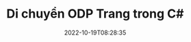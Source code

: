 ---
############################# Static ############################
layout: "auto-gen-merger"
date: 2022-10-19T08:28:35
draft: false
otherformats: ods odt one otp ott pdf pps ppsx ppt pptx rtf tex vdx vsdm vsdx vssm

############################# Head ############################
head_title: "Di chuyển ODP Trang trong C#"
head_description: "Di chuyển các trang trong tài liệu ODP trong C# đến bất kỳ vị trí nào bằng cách sử dụng API hợp nhất tài liệu."

############################# Header ############################
title: "Di chuyển ODP Trang trong C#"
description: "Di chuyển các Trang ODP với một vài dòng mã .NET."
bg_image: "https://cms.admin.containerize.com/templates/aspose/App_Themes/V3/images/bg/header1.png"
bg_overlay: false
button:
    enable: true
    icon: "fas fa-arrow-down"
    label: "Tải xuống bản dùng thử miễn phí"
    link: "https://downloads.groupdocs.com/merger/net"

############################# SubMenu ############################
submenu:
    enable: true

    left:
        img_alt: "GroupDocs.Merger for .NET"
        image: "https://cms.admin.containerize.com/templates/groupdocs/images/product-logos/90x90-noborder/groupdocs-merger-net.png"
        product: "GroupDocs.Merger"
        platform: ".NET"

    middle:
        button:

            # button loop
            - link: "https://apireference.groupdocs.com/merger/net"
              text: "Tham chiếu API"

            # button loop
            - link: "https://github.com/groupdocs-merger"
              text: "Ví dụ về mã"

            # button loop
            - link: "https://products.groupdocs.app/merger/family"
              text: "Bản trình diễn trực tiếp"

            # button loop
            - link: "https://purchase.groupdocs.com/pricing/merger/net"
              text: "Định giá"

    right:
        link_download: "https://downloads.groupdocs.com/merger"
        link_learn: "https://docs.groupdocs.com/merger/net"
        link_buy: "https://purchase.groupdocs.com"

############################# About ############################
about:
    enable: true
    title: "Giới thiệu về API GroupDocs.Merger for .NET"
    content: |
        [GroupDocs.Merger for .NET](/vi/merge/net/) cung cấp một giải pháp đơn giản để hợp nhất và tách một cách an toàn giữa nhiều định dạng tài liệu bao gồm PDF, Microsoft Office (Word, Excel, PowerPoint , OneNote), OpenDocument, HTML, hình ảnh và nhiều thứ khác trong các ứng dụng .NET. Chỉ cần thêm một vài dòng mã, hãy thực hiện một số thao tác trên tài liệu như di chuyển, xóa, xoay, hoán đổi, trích xuất hoặc thay đổi hướng của các trang trong tài liệu. API hợp nhất tài liệu cũng hỗ trợ xem trước các trang tài liệu dưới dạng hình ảnh để phân tích cấu trúc tài liệu, định dạng và nội dung trên trang.
        
        API GroupDocs.Merger là một lựa chọn đúng đắn cho các giải pháp công ty cần các tính năng di chuyển trang tệp. Các API này được hỗ trợ tốt trên tất cả các hệ điều hành và nền tảng chính bao gồm .NET Framework, .NET Standard, .NET Core, Mono.

############################# Steps ############################
steps:
    enable: true
    title_left: "Di chuyển ODP Trang Tệp trong .NET"
    content_left: |
        [GroupDocs.Merger for .NET](/vi/merge/net/) giúp các nhà phát triển C# dễ dàng di chuyển các trang trong tệp ODP bằng cách thực hiện một vài bước đơn giản .
        
        * Khởi tạo **MoveOptions** để chỉ định số trang hiện tại và trang mới.
        * Tạo phiên bản mới của **Merger** và chuyển đường dẫn tài liệu nguồn làm tham số khởi tạo.
        * Gọi **MovePage** và chuyển đối tượng **MoveOptions**.
        * Gọi **Save** và chỉ định đường dẫn tệp để lưu tài liệu kết quả.

    title_right: "yêu cầu hệ thống"
    content_right: |
        API GroupDocs.Merger for .NET được hỗ trợ trên tất cả các nền tảng và hệ điều hành chính. Trước khi thực hiện mã bên dưới, hãy đảm bảo rằng bạn đã cài đặt các điều kiện tiên quyết sau trên hệ thống của mình.

        * Hệ điều hành: Microsoft Windows, Linux, MacOS
        * Môi trường phát triển: Visual Studio, Xamarin, MonoDevelop
        * Các khuôn khổ: .NET Framework, .NET Standard, .NET Core, Mono
        * Tải xuống phiên bản mới nhất của GroupDocs.Merger for .NET từ [NuGet](https://www.nuget.org/packages/groupdocs.merger)
         
    code: |
     {{% merger/additional-styles %}}
     {{< merger/code-merger title="Cách di chuyển các trang tệp ODP bằng mã mẫu C#">}}

        ```csharp    
        // Di chuyển các trang tệp ODP bằng API GroupDocs.Merger
        int pageNumber = 6;
        int newPageNumber = 1;

        // Khởi tạo lớp MoveOptions để chỉ định số trang hiện tại và trang mới
        MoveOptions moveOptions = new MoveOptions(pageNumber, newPageNumber);

        // Khởi tạo hợp nhất với tài liệu đầu vào ODP
        using (Merger merger = new Merger("input.odp"))
          {
            // Gọi phương thức MovePage và chuyển đối tượng MoveOptions cho nó
            merger.MovePage(moveOptions);
    
            // Gọi phương thức Lưu và chuyển đường dẫn tệp mong muốn để lưu tài liệu đầu ra
            merger.Save("output.odp");
          }
        ```
     {{< /merger/code-merger >}}

############################# Demos ############################
demos:
    enable: true
    title: "Bản trình diễn Trực tiếp - Di chuyển ODP Trang trực tuyến"
    content: |
       Di chuyển các trang tệp ODP ngay bây giờ bằng cách truy cập trang web [GroupDocs.Merger Live Demos](https://products.groupdocs.app/splitter/move-pages/ odp) trang web.
       Bản demo trực tiếp có những lợi ích sau.
        
############################# About Formats ############################
about_formats:
    enable: true

############################# More Formats ############################
more_formats:
    enable: true
    title: "Di chuyển các trang của các định dạng tài liệu khác"
    content: |
        .NET tài liệu API tách và sáp nhập cho các định dạng tệp và hình ảnh. Di chuyển một số định dạng tệp phổ biến như được nêu bên dưới.

############################# Back to top ###############################
back_to_top:
    enable: true
---